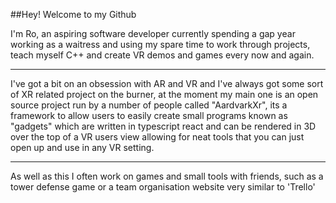 ##Hey! Welcome to my Github

I'm Ro, an aspiring software developer currently spending a gap year working as a waitress and using my spare time to work through projects, teach myself C++ and create VR demos and games every now and again.

---

I've got a bit on an obsession with AR and VR and I've always got some sort of XR related project on the burner, at the moment my main one is an open source project run by a number of people called "AardvarkXr", its a framework to allow users to easily create small programs known as "gadgets" which are written in typescript react and can be rendered in 3D over the top of a VR users view allowing for neat tools that you can just open up and use in any VR setting.

---

As well as this I often work on games and small tools with friends, such as a tower defense game or a team organisation website very similar to 'Trello'
